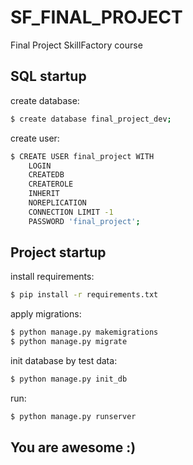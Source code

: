 # SF_FINAL_PROJECT
Final Project SkillFactory course

## SQL startup
create database:

```sh
$ create database final_project_dev;
```
create user:
```sh
$ CREATE USER final_project WITH
	LOGIN
	CREATEDB
	CREATEROLE
	INHERIT
	NOREPLICATION
	CONNECTION LIMIT -1
	PASSWORD 'final_project';
```

## Project startup
install requirements:

```sh
$ pip install -r requirements.txt
```
apply migrations:
```sh
$ python manage.py makemigrations
$ python manage.py migrate
```
init database by test data:
```sh
$ python manage.py init_db
```
run:
```sh
$ python manage.py runserver
```

## You are awesome :)
